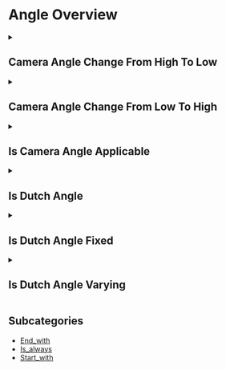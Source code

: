 # Angle Overview

<details>
<summary><h2>Camera Angle Change From High To Low</h2></summary>


<h3>🔵 Label Name:</h3>
<code>camera_angle_change_from_high_to_low</code>


<h3>📖 Definition:</h3>
Does the camera angle decrease noticeably relative to the ground?

<details>
<summary><h4> Question (Definition)</h4></summary>

</details>

<details>
<summary><h4> Alternative Question</h4></summary>

- Does the camera tilt downward during the shot?

- Is there a transition from high to low angle?

- Does the camera perspective shift downward?

- Is there a descending camera movement?

- Does the shot angle move from high to low?

- Is there a downward tilt in camera angle?

- Does the viewing angle decrease vertically?

- Is there a lowering of camera perspective?

</details>

<details>
<summary><h4> Prompt (Definition)</h4></summary>

- A shot where the camera angle transitions from a higher to a lower position relative to the ground.

</details>

<details>
<summary><h4> Alternative Prompt</h4></summary>

- A video showing downward camera tilt.

- A shot transitioning to lower angle.

- A video with descending perspective.

- A shot featuring downward movement.

- A video showing angle reduction.

- A shot with lowering camera view.

- A video transitioning downward.

- A shot with decreasing angle.

</details>

<h4>🟢 Positive:</h4>
<code>self.cam_setup.camera_angle_change_from_high_to_low is True</code>

<h4>🔴 Negative:</h4>
<code>self.cam_setup.camera_angle_change_from_high_to_low is False</code>

</details>

<details>
<summary><h2>Camera Angle Change From Low To High</h2></summary>


<h3>🔵 Label Name:</h3>
<code>camera_angle_change_from_low_to_high</code>


<h3>📖 Definition:</h3>
Does the camera angle increase noticeably relative to the ground?

<details>
<summary><h4> Question (Definition)</h4></summary>

</details>

<details>
<summary><h4> Alternative Question</h4></summary>

- Does the camera tilt upward during the shot?

- Is there a transition from low to high angle?

- Does the camera perspective shift upward?

- Is there an ascending camera movement?

- Does the shot angle move from low to high?

- Is there an upward tilt in camera angle?

- Does the viewing angle increase vertically?

- Is there a raising of camera perspective?

</details>

<details>
<summary><h4> Prompt (Definition)</h4></summary>

- A shot where the camera angle transitions from a lower to a higher position relative to the ground.

</details>

<details>
<summary><h4> Alternative Prompt</h4></summary>

- A video showing upward camera tilt.

- A shot transitioning to higher angle.

- A video with ascending perspective.

- A shot featuring upward movement.

- A video showing angle increase.

- A shot with rising camera view.

- A video transitioning upward.

- A shot with increasing angle.

</details>

<h4>🟢 Positive:</h4>
<code>self.cam_setup.camera_angle_change_from_low_to_high is True</code>

<h4>🔴 Negative:</h4>
<code>self.cam_setup.camera_angle_change_from_low_to_high is False</code>

</details>

<details>
<summary><h2>Is Camera Angle Applicable</h2></summary>


<h3>🔵 Label Name:</h3>
<code>is_camera_angle_applicable</code>


<h3>📖 Definition:</h3>
Is camera angle classification possible for this video?

<details>
<summary><h4> Question (Definition)</h4></summary>

</details>

<details>
<summary><h4> Alternative Question</h4></summary>

- Can the camera angle be meaningfully categorized?

- Is it possible to determine the camera's angular position?

- Can we assess the camera's rotational angle?

- Is the camera angle clear enough to classify?

- Can the camera's orientation be effectively categorized?

- Is it feasible to determine the shot angle?

- Can we meaningfully analyze the camera angle?

- Is the camera's angular position classifiable?

</details>

<details>
<summary><h4> Prompt (Definition)</h4></summary>

- A shot where the camera angle can be meaningfully classified.

</details>

<details>
<summary><h4> Alternative Prompt</h4></summary>

- A video with classifiable camera angle.

- A shot with determinable angular position.

- A video where camera orientation can be assessed.

- A shot with clear angle categorization.

- A video suitable for angle classification.

- A shot with analyzable camera position.

- A video with measurable camera angle.

- A shot with definable orientation.

</details>

<h4>🟢 Positive:</h4>
<code>self.cam_setup.is_camera_angle_applicable is True</code>

<h4>🔴 Negative:</h4>
<code>self.cam_setup.is_camera_angle_applicable is False</code>

</details>

<details>
<summary><h2>Is Dutch Angle</h2></summary>


<h3>🔵 Label Name:</h3>
<code>is_dutch_angle</code>


<h3>📖 Definition:</h3>
Is an obvious Dutch (Canted) angle (of more than 15 degrees) present in the video?

<details>
<summary><h4> Question (Definition)</h4></summary>

</details>

<details>
<summary><h4> Alternative Question</h4></summary>

- Does the shot use a tilted camera angle?

- Is there an intentional diagonal tilt to the frame?

- Does the camera employ a canted angle?

- Is the horizon line intentionally tilted?

- Does the shot feature an oblique camera angle?

- Is there a deliberate tilt in the frame's orientation?

- Does the video use an angled perspective?

- Is the camera rotated off its horizontal axis?

</details>

<details>
<summary><h4> Prompt (Definition)</h4></summary>

- A shot that employs an obvious Dutch (Canted) camera angle of more than 15 degrees.

</details>

<details>
<summary><h4> Alternative Prompt</h4></summary>

- A video using tilted camera perspective.

- A shot with intentional frame rotation.

- A video featuring canted angle.

- A shot with diagonal orientation.

- A video showing oblique perspective.

- A shot employing tilted framing.

- A video with angled camera position.

- A shot using rotated perspective.

</details>

<h4>🟢 Positive:</h4>
<code>self.cam_setup.is_dutch_angle is True</code>

<h4>🔴 Negative:</h4>
<code>self.cam_setup.is_dutch_angle is False</code>

</details>

<details>
<summary><h2>Is Dutch Angle Fixed</h2></summary>


<h3>🔵 Label Name:</h3>
<code>is_dutch_angle_fixed</code>


<h3>📖 Definition:</h3>
Does the Dutch angle remain the same throughout the video?

<details>
<summary><h4> Question (Definition)</h4></summary>

</details>

<details>
<summary><h4> Alternative Question</h4></summary>

- Is the tilted angle consistent throughout the shot?

- Does the camera maintain a steady Dutch angle?

- Is there a constant degree of frame tilt?

- Does the oblique angle stay fixed?

- Is the canted angle maintained steadily?

- Does the rotational tilt remain unchanged?

- Is there a consistent frame rotation?

- Does the tilted perspective stay stable?

</details>

<details>
<summary><h4> Prompt (Definition)</h4></summary>

- A shot maintaining a consistent Dutch angle throughout its duration.

</details>

<details>
<summary><h4> Alternative Prompt</h4></summary>

- A video with steady tilt angle.

- A shot maintaining fixed rotation.

- A video with constant oblique angle.

- A shot showing stable Dutch angle.

- A video with unchanging frame tilt.

- A shot keeping consistent rotation.

- A video with fixed angular position.

- A shot maintaining steady tilt.

</details>

<h4>🟢 Positive:</h4>
<code>self.cam_setup.is_dutch_angle_fixed is True</code>

<h4>🔴 Negative:</h4>
<code>self.cam_setup.is_dutch_angle_fixed is False</code>

</details>

<details>
<summary><h2>Is Dutch Angle Varying</h2></summary>


<h3>🔵 Label Name:</h3>
<code>is_dutch_angle_varying</code>


<h3>📖 Definition:</h3>
Does the degree of the Dutch angle shift throughout the video?

<details>
<summary><h4> Question (Definition)</h4></summary>

</details>

<details>
<summary><h4> Alternative Question</h4></summary>

- Does the tilted angle change during the shot?

- Is there variation in the camera's rotational tilt?

- Does the Dutch angle degree fluctuate?

- Is there dynamic change in the frame's tilt?

- Does the oblique angle vary throughout?

- Is there movement in the canted angle?

- Does the frame rotation change over time?

- Is there variation in the tilted perspective?

</details>

<details>
<summary><h4> Prompt (Definition)</h4></summary>

- A shot where the degree of Dutch angle changes throughout its duration.

</details>

<details>
<summary><h4> Alternative Prompt</h4></summary>

- A video with varying tilt angles.

- A shot showing dynamic frame rotation.

- A video with changing oblique angles.

- A shot featuring variable Dutch angles.

- A video with fluctuating frame tilt.

- A shot showing rotation changes.

- A video with dynamic angle shifts.

- A shot featuring varying tilts.

</details>

<h4>🟢 Positive:</h4>
<code>self.cam_setup.is_dutch_angle_varying is True</code>

<h4>🔴 Negative:</h4>
<code>self.cam_setup.is_dutch_angle_varying is False</code>

</details>


## Subcategories

- [End_with](./end_with/index.md)
- [Is_always](./is_always/index.md)
- [Start_with](./start_with/index.md)